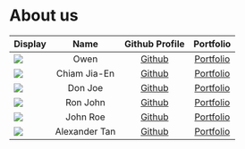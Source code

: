 # About us

Display | Name | Github Profile | Portfolio 
--------|:----:|:--------------:|:---------:
![](https://via.placeholder.com/100.png?text=Photo) | Owen | [Github](https://github.com/blank-bank) | [Portfolio](docs/team/johndoe.md)
![](https://via.placeholder.com/100.png?text=Photo) | Chiam Jia-En | [Github](https://github.com/Chiamjiaen/tp) | [Portfolio](docs/team/chiamjiaen.md)
![](https://via.placeholder.com/100.png?text=Photo) | Don Joe | [Github](https://github.com/) | [Portfolio](docs/team/johndoe.md)
![](https://via.placeholder.com/100.png?text=Photo) | Ron John | [Github](https://github.com/) | [Portfolio](docs/team/johndoe.md)
![](https://via.placeholder.com/100.png?text=Photo) | John Roe | [Github](https://github.com/) | [Portfolio](docs/team/johndoe.md)
![](https://via.placeholder.com/100.png?text=Photo) | Alexander Tan | [Github](https://github.com/AlexanderTanJunAn) | [Portfolio](docs/team/johndoe.md)
